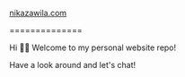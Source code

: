 [nikazawila.com](http://nikazawila.com/)

==============

Hi 👋🏻
Welcome to my personal website repo!

Have a look around and let's chat!
